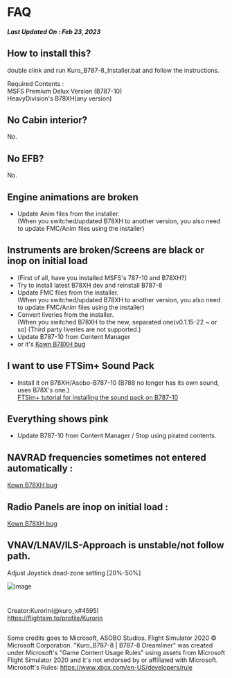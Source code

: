 # FAQ
##### Last Updated On : Feb 23, 2023
## How to install this?
double clink and run Kuro_B787-8_Installer.bat and follow the instructions.  

Required Contents :  
MSFS Premium Delux Version (B787-10)  
HeavyDivision's B78XH(any version)
## No Cabin interior?
No.
## No EFB?
No.
## Engine animations are broken
- Update Anim files from the installer.  
(When you switched/updated B78XH to another version, you also need to update FMC/Anim files using the installer)
## Instruments are broken/Screens are black or inop on initial load
- (First of all, have you installed MSFS's 787-10 and B78XH?)
- Try to install latest B78XH dev and reinstall B787-8
- Update FMC files from the installer.  
(When you switched/updated B78XH to another version, you also need to update FMC/Anim files using the installer)
- Convert liveries from the installer.  
(When you switched B78XH to the new, separated one(v0.1.15-22 ~ or so) (Third party liveries are not supported.)
- Update B787-10 from Content Manager
- or it's [Kown B78XH bug](https://github.com/Heavy-Division/docs/blob/main/docs/B78XH/support/reported-issues.md)
## I want to use FTSim+ Sound Pack
- Install it on B78XH/Asobo-B787-10 (B788 no longer has its own sound, uses B78X's one.)  
[FTSim+ tutorial for installing the sound pack on B787-10](https://www.youtube.com/watch?v=ybwmAqNzxG0)
## Everything shows pink
- Update B787-10 from Content Manager / Stop using pirated contents.
## NAVRAD frequencies sometimes not entered automatically :
[Kown B78XH bug](https://github.com/Heavy-Division/docs/blob/main/docs/B78XH/support/reported-issues.md)
## Radio Panels are inop on initial load : 
[Kown B78XH bug](https://github.com/Heavy-Division/docs/blob/main/docs/B78XH/support/reported-issues.md)
## VNAV/LNAV/ILS-Approach is unstable/not follow path.
Adjust Joystick dead-zone setting [20%-50%]  

![image](https://cdn.discordapp.com/attachments/770835189419999262/802254518376464424/Deadzone_Controls.png)


#
Creator:Kurorin(@kuro_x#4595)  
https://flightsim.to/profile/Kurorin
##
Some credits goes to Microsoft, ASOBO Studios.
Flight Simulator 2020 © Microsoft Corporation.
"Kuro_B787-8 | B787-8 Dreamliner" was created under Microsoft's "Game Content Usage Rules" using assets from Microsoft Flight Simulator 2020 and it's not endorsed by or affiliated with Microsoft.
Microsoft's Rules: https://www.xbox.com/en-US/developers/rule
